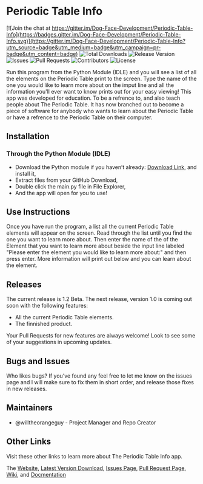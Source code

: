 # Periodic Table Info

[![Join the chat at https://gitter.im/Dog-Face-Development/Periodic-Table-Info](https://badges.gitter.im/Dog-Face-Development/Periodic-Table-Info.svg)](https://gitter.im/Dog-Face-Development/Periodic-Table-Info?utm_source=badge&utm_medium=badge&utm_campaign=pr-badge&utm_content=badge)
![Total Downloads](https://img.shields.io/github/downloads/Dog-Face-Development/Periodic-Table-Info/total.svg)
![Release Version](https://img.shields.io/github/release/Dog-Face-Development/Periodic-Table-Info.svg)
![Issues](https://img.shields.io/github/issues/Dog-Face-Development/Periodic-Table-Info.svg)
![Pull Requests](https://img.shields.io/github/issues-pr/Dog-Face-Development/Periodic-Table-Info.svg)
![Contributors](https://img.shields.io/github/contributors/Dog-Face-Development/Periodic-Table-Info.svg)
![License](https://img.shields.io/github/license/Dog-Face-Development/Periodic-Table-Info.svg)

Run this program from the Python Module (IDLE) and you will see a list of all the elements on the Periodic Table print to the screen. Type the name of the one you would like to learn more about on the imput line and all the information you'll ever want to know prints out for your easy viewing! This app was developed for education. To be a refrence to, and also teach people about The Periodic Table. It has now branched out to become a piece of software for anybody who wants to learn about the Periodic Table or have a refrence to the Periodic Table on their computer.


## Installation

### Through the Python Module (IDLE)
-	Download the Python module if you haven’t already: [Download Link](https://www.python.org/downloads), and install it,
-	Extract files from your GitHub Download,
-	Double click the main.py file in File Explorer,
-	And the app will open for you to use!


## Use Instructions
Once you have run the program, a list all the current Periodic Table elements will appear on the screen. Read through the list until you find the one you want to learn more about. Then enter the name of the of the Element that you want to learn more about beside the input line labeled "Please enter the element you would like to learn more about:" and then press enter. More information will print out below and you can learn about the element.


## Releases
The current release is 1.2 Beta. The next release, version 1.0 is coming out soon with the following features:
- All the current Periodic Table elements. 
- The finnished product.

Your Pull Requests for new features are always welcome! Look to see some of your suggestions in upcoming updates.


## Bugs and Issues
Who likes bugs? If you’ve found any feel free to let me know on the issues page and I will make sure to fix them in short order, and release those fixes in new releases.

## Maintainers
- @willtheorangeguy - Project Manager and Repo Creator

## Other Links
Visit these other links to learn more about The Periodic Table Info app.

The [Website](https://dog-face-development.github.io/Periodic-Table-Info/), [Latest Version Download](https://github.com/Dog-Face-Development/Periodic-Table-Info/archive/v0.1-beta.zip), [Issues Page](https://github.com/Dog-Face-Development/Periodic-Table-Info/issues), [Pull Request Page](https://github.com/Dog-Face-Development/Periodic-Table-Info/pulls), [Wiki](https://github.com/Dog-Face-Development/Periodic-Table-Info/wiki), and [Docmentation](https://github.com/Dog-Face-Development/Periodic-Table-Info/blob/master/README.md)
